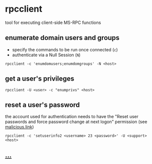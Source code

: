 # rpcclient

tool for executing client-side MS-RPC functions

## enumerate domain users and groups

* specify the commands to be run once connected (`c`)
* authenticate via a Null Session (`N`)

```
rpcclient -c 'enumdomusers;enumdomgroups' -N <host>
```

## get a user's privileges

```
rpcclient -U <user> -c "enumprivs" <host>
```

## reset a user's password

the account used for authentication needs to have the "Reset user passwords and force password change at next logon" permission (see [malicious.link](https://malicious.link/post/2017/reset-ad-user-password-with-linux/))

```
rpcclient -c 'setuserinfo2 <username> 23 <password>' -U <support> <host>
```

## [...](https://www.samba.org/samba/docs/current/man-html/rpcclient.1.html)
